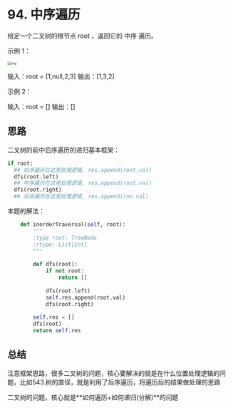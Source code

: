 # 94. 中序遍历

给定一个二叉树的根节点 root ，返回它的 中序 遍历。

 

示例 1：

<img src="https://assets.leetcode.com/uploads/2020/09/15/inorder_1.jpg" alt="img" style="zoom:50%;" />

输入：root = [1,null,2,3]
输出：[1,3,2]

示例 2：

输入：root = []
输出：[]

## 思路

二叉树的前中后序遍历的递归基本框架：

```python
if root:
  ## 前序遍历在这里处理逻辑, res.append(root.val)
  dfs(root.left)
  ## 中序遍历在这里处理逻辑, res.append(root.val)
  dfs(root.right)
  ## 后续遍历在这里处理逻辑, res.append(roo.val)
```

本题的解法：

```python
    def inorderTraversal(self, root):
        """
        :type root: TreeNode
        :rtype: List[int]
        """
        
        def dfs(root):
            if not root:
                return []
            
            dfs(root.left)
            self.res.append(root.val)
            dfs(root.right)
        
        self.res = []
        dfs(root)
        return self.res
```

## 总结

注意框架思路，很多二叉树的问题，核心要解决的就是在什么位置处理逻辑的问题，比如543.树的直径，就是利用了后序遍历，将遍历后的结果做处理的思路

二叉树的问题，核心就是**如何遍历+如何递归(分解)**的问题

